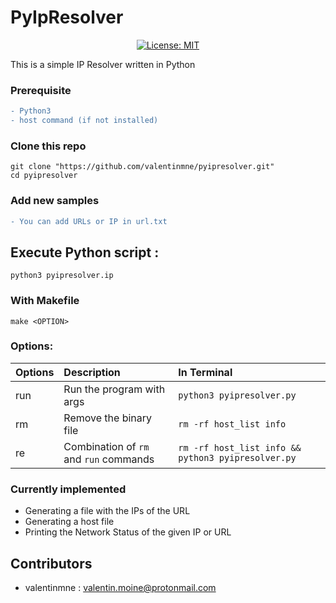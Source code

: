 

# PyIpResolver



<center>

[![License: MIT](https://img.shields.io/badge/License-MIT-yellow.svg)](https://opensource.org/licenses/MIT)

</center>

This is a simple IP Resolver written in Python


### Prerequisite

```diff
- Python3
- host command (if not installed)
```

### Clone this repo

```
git clone "https://github.com/valentinmne/pyipresolver.git"
cd pyipresolver
```

### Add new samples
```diff
- You can add URLs or IP in url.txt
```
## Execute Python script :

```
python3 pyipresolver.ip
```

### With Makefile
```
make <OPTION>
```
### Options:  

Options | Description | In Terminal
:-|:-|:-|
run | Run the program with args | ```python3 pyipresolver.py```
rm | Remove the binary file | ```rm -rf host_list info```
re | Combination of ```rm``` and ```run``` commands | ```rm -rf host_list info && python3 pyipresolver.py ```

### Currently implemented

- Generating a file with the IPs of the URL
- Generating a host file
- Printing the Network Status of the given IP or URL



## Contributors

- valentinmne : valentin.moine@protonmail.com